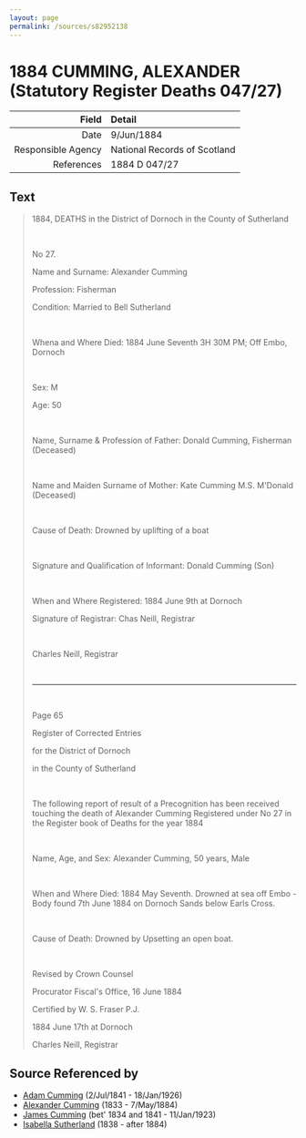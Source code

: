 ```yaml
---
layout: page
permalink: /sources/s82952138
---
```


# 1884 CUMMING, ALEXANDER (Statutory Register Deaths 047/27)

Field | Detail
---:|:---
Date | 9/Jun/1884
Responsible Agency | National Records of Scotland
References | 1884 D 047/27

## Text

> 1884, DEATHS in the District of Dornoch in the County of Sutherland
>
> <br/>
>
> No 27.
>
> Name and Surname: Alexander Cumming
>
> Profession: Fisherman
>
> Condition: Married to Bell Sutherland
>
> <br/>
>
> Whena and Where Died: 1884 June Seventh 3H 30M PM; Off Embo, Dornoch
>
> <br/>
>
> Sex: M
>
> Age: 50
>
> <br/>
>
> Name, Surname & Profession of Father: Donald Cumming, Fisherman (Deceased)
>
> <br/>
>
> Name and Maiden Surname of Mother: Kate Cumming M.S. M'Donald (Deceased)
>
> <br/>
>
> Cause of Death: Drowned by uplifting of a boat
>
> <br/>
>
> Signature and Qualification of Informant: Donald Cumming (Son)
>
> <br/>
>
> When and Where Registered: 1884 June 9th at Dornoch
>
> Signature of Registrar: Chas Neill, Registrar
>
> <br/>
>
> Charles Neill, Registrar
>
> <br/>
>
> ---
>
> <br/>
>
> Page 65
>
> Register of Corrected Entries
>
> for the District of Dornoch
>
> in the County of Sutherland
>
> <br/>
>
> The following report of result of a Precognition has been received touching the death of Alexander Cumming Registered under No 27 in the Register book of Deaths for the  year 1884
>
> <br/>
>
> Name, Age, and Sex: Alexander Cumming, 50 years, Male
>
> <br/>
>
> When and Where Died: 1884 May Seventh. Drowned at sea off Embo - Body found 7th June 1884 on Dornoch Sands below Earls Cross.
>
> <br/>
>
> Cause of Death: Drowned by Upsetting an open boat.
>
> <br/>
>
> Revised by Crown Counsel
>
> Procurator Fiscal's Office, 16 June 1884
>
> Certified by W. S. Fraser P.J.
>
> 1884 June 17th at Dornoch
>
> Charles Neill, Registrar
>

## Source Referenced by

* [Adam Cumming](../people/@55409960@-adam-cumming-b1841-7-2-d1926-1-18.md) (2/Jul/1841 - 18/Jan/1926)
* [Alexander Cumming](../people/@7028096@-alexander-cumming-b1833-d1884-5-7.md) (1833 - 7/May/1884)
* [James Cumming](../people/@66384942@-james-cumming-b1834~1841-d1923-1-11.md) (bet' 1834 and 1841 - 11/Jan/1923)
* [Isabella Sutherland](../people/@79967653@-isabella-sutherland-b1838-d1884.md) (1838 - after 1884)
